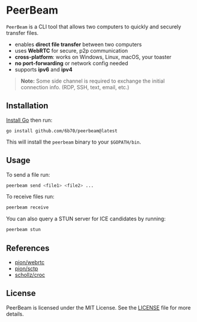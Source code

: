 # PeerBeam

`PeerBeam` is a CLI tool that allows two computers to quickly and securely transfer files. 

- enables **direct file transfer** between two computers
- uses **WebRTC** for secure, p2p communication
- **cross-platform**: works on Windows, Linux, macOS, your toaster
- **no port-forwarding** or network config needed
- supports **ipv6** and **ipv4**

> **Note:** Some side channel is required to exchange the initial connection info. (RDP, SSH, text, email, etc.)

## Installation

[Install Go](https://golang.org/dl/) then run:
```
go install github.com/6b70/peerbeam@latest
```
This will install the `peerbeam` binary to your `$GOPATH/bin`.

## Usage
To send a file run:
```bash
peerbeam send <file1> <file2> ...
```

To receive files run:
```bash
peerbeam receive
```

You can also query a STUN server for ICE candidates by running:
```bash
peerbeam stun
```

## References
* [pion/webrtc](https://github.com/pion/webrtc)
* [pion/sctp](https://github.com/pion/sctp)
* [schollz/croc](https://github.com/schollz/croc)

## License

PeerBeam is licensed under the MIT License. See the [LICENSE](LICENSE) file for more details.
